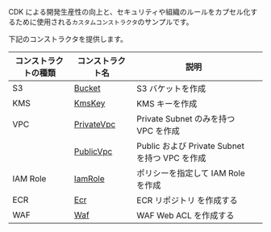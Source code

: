 CDK による開発生産性の向上と、セキュリティや組織のルールをカプセル化するために使用される`カスタムコンストラクタ`のサンプルです。

下記のコンストラクタを提供します。

| コンストラクトの種類 | コンストラクト名                      | 説明                                           |     |
| -------------------- | ------------------------------------- | ---------------------------------------------- | --- |
| S3                   | [Bucket](./classes/Bucket.md)         | S3 バケットを作成                              |     |
| KMS                  | [KmsKey](./classes/KmsKey.md)         | KMS キーを作成                                 |     |
| VPC                  | [PrivateVpc](./classes/PrivateVpc.md) | Private Subnet のみを持つ VPC を作成           |     |
|                      | [PublicVpc](./classes/PublicVpc.md)   | Public および Private Subnet を持つ VPC を作成 |     |
| IAM Role             | [IamRole](./classes/IamRole.md)       | ポリシーを指定して IAM Role を作成             |     |
| ECR                  | [Ecr](./classes/Ecr.md)               | ECR リポジトリ を作成する                      |     |
| WAF                  | [Waf](./classes/Waf.md)               | WAF Web ACL を作成する                         |     |
